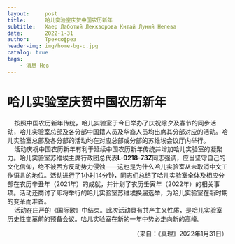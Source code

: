 ```yaml
---
layout:     post
title:      哈儿实验室庆贺中国农历新年
subtitle:   Хаер Лаботий Леккзорова Китай Луннй Нелева
date:       2022-1-31
author:     Трексюфрез
header-img: img/home-bg-o.jpg
catalog: true
tags:
    - 消息-Нев
---
```


# 哈儿实验室庆贺中国农历新年
&nbsp;&nbsp;&nbsp;&nbsp;按照中国农历新年传统，哈儿实验室于今日举办了庆祝除夕及春节的同步活动，哈儿实验室总部及各分部中国籍人员及华裔人员均出席其分部对应的活动。哈儿实验室总部及各分部的活动均在对应总部或分部的苏维埃会议厅内举行。  
&nbsp;&nbsp;&nbsp;&nbsp;活动庆祝中国农历新年有利于延续中国农历新年传统并增加哈儿实验室的凝聚力。哈儿实验室苏维埃主席行政团总代表**L-9218-73Z**同志强调，应当坚守自己的文化信仰，绝不被西方反动势力侵蚀——这也是为什么哈儿实验室从未取消中文工作语言的地位。活动进行了1小时14分钟，同志们总结了哈儿实验室全体及相应分部在农历辛丑年（2021年）的成就，并计划了农历壬寅年（2022年）的相关事项。活动还商讨了即将举行的哈儿实验室苏维埃换届选举，为哈儿实验室在新时期的变革而准备。  
&nbsp;&nbsp;&nbsp;&nbsp;活动在庄严的《国际歌》中结束。此次活动具有共产主义性质，是哈儿实验室历史性变革前的预备会议。哈儿实验室在新的一年中势必走向新的高峰。
<div style="text-align: right">（来自：《真理》2022年1月31日）</div>
